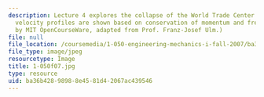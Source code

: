 ```yaml
---
description: Lecture 4 explores the collapse of the World Trade Center towers. Here,
  velocity profiles are shown based on conservation of momentum and free fall. (Figure
  by MIT OpenCourseWare, adapted from Prof. Franz-Josef Ulm.)
file: null
file_location: /coursemedia/1-050-engineering-mechanics-i-fall-2007/ba36b42898988e4581d42067ac439546_1-050f07.jpg
file_type: image/jpeg
resourcetype: Image
title: 1-050f07.jpg
type: resource
uid: ba36b428-9898-8e45-81d4-2067ac439546
---
```

